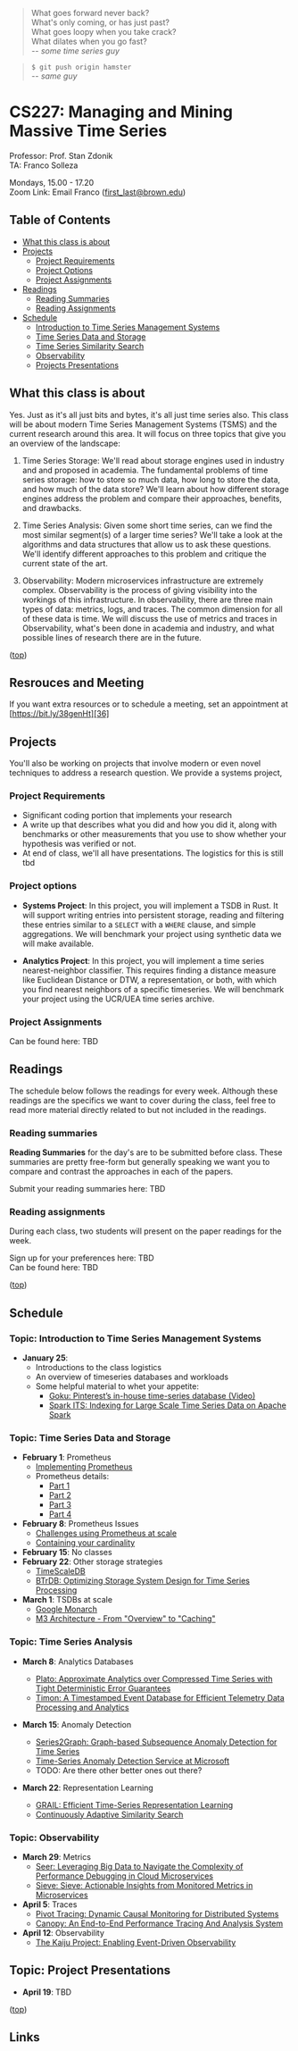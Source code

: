 
> What goes forward never back?  
> What's only coming, or has just past?  
> What goes loopy when you take crack?  
> What dilates when you go fast?  
>   -- <cite>some time series guy</cite>

> `$ git push origin hamster`  
>   -- <cite>same guy</cite>

# CS227: Managing and Mining Massive Time Series
Professor: Prof. Stan Zdonik  
TA: Franco Solleza  
  
Mondays, 15.00 - 17.20  
Zoom Link:  Email Franco (first_last@brown.edu)  

## Table of Contents

* [What this class is about](#what-this-class-is-about)
* [Projects](#projects)
    * [Project Requirements](#project-requirements)
    * [Project Options](#project-options)
    * [Project Assignments](#project-assignments)
* [Readings](#readings)
    * [Reading Summaries](#reading-summaries)
    * [Reading Assignments](#reading-assignments)
* [Schedule](#schedule)
    * [Introduction to Time Series Management Systems](#topic-introduction-to-time-series-management-systems)
    * [Time Series Data and Storage](#topic-time-series-data-and-storage)
    * [Time Series Similarity Search](#topic-time-series-similarity-search)
    * [Observability](#observability)
    * [Projects Presentations](#topic-projects-presentations)

## What this class is about
Yes. Just as it's all just bits and bytes, it's all just time series also. This
class will be about modern Time Series Management Systems (TSMS) and the
current research around this area. It will focus on three topics that give you
an overview of the landscape:

1. Time Series Storage: We'll read about storage engines used in industry and and proposed
   in academia. The fundamental problems of time series storage: how to store so much
   data, how long to store the data, and how much of the data store? We'll learn about how
   different storage engines address the problem and compare their approaches, benefits,
   and drawbacks.

2. Time Series Analysis: Given some short time series, can we find the most similar
   segment(s) of a larger time series? We'll take a look at the algorithms and data
   structures that allow us to ask these questions. We'll identify different approaches to
   this problem and critique the current state of the art.

3. Observability: Modern microservices infrastructure are extremely complex. Observability
   is the process of giving visibility into the workings of this infrastructure. In
   observability, there are three main types of data: metrics, logs, and traces. The
   common dimension for all of these data is time. We will discuss the use of metrics and
   traces in Observability, what's been done in academia and industry, and what possible
   lines of research there are in the future.

([top](#table-of-contents))

## Resrouces and Meeting

If you want extra resources or to schedule a meeting, set an appointment at
[https://bit.ly/38genHt][36]

## Projects

You'll also be working on projects that involve modern or even novel techniques
to address a research question. We provide a systems project, 

### Project Requirements

* Significant coding portion that implements your research
* A write up that describes what you did and how you did it, along with benchmarks or
other measurements that you use to show whether your hypothesis was verified or not.
* At end of class, we'll all have presentations. The logistics for this is still tbd

### Project options

* **Systems Project**: In this project, you will implement a TSDB in Rust. It will support
writing entries into persistent storage, reading and filtering these entries similar to a
`SELECT` with a `WHERE` clause, and simple aggregations. We will benchmark your project
using synthetic data we will make available.

* **Analytics Project**: In this project, you will implement a time series
nearest-neighbor classifier. This requires finding a distance measure like Euclidean
Distance or DTW, a representation, or both, with which you find nearest neighbors of a
specific timeseries. We will benchmark your project using the UCR/UEA time series
archive.

### Project Assignments

Can be found here: TBD

## Readings

The schedule below follows the readings for every week. Although these readings are the
specifics we want to cover during the class, feel free to read more material directly
related to but not included in the readings.

### Reading summaries

**Reading Summaries** for the day's are to be submitted before class. These summaries are
pretty free-form but generally speaking we want you to compare and contrast the approaches
in each of the papers.

Submit your reading summaries here: TBD

### Reading assignments

During each class, two students will present on the paper readings for the week.

Sign up for your preferences here: TBD  
Can be found here: TBD  

([top](#table-of-contents))

## Schedule

### Topic: Introduction to Time Series Management Systems

* **January 25**:
    * Introductions to the class logistics
    * An overview of timeseries databases and workloads
    * Some helpful material to whet your appetite:
        * [Goku: Pinterest’s in-house time-series database (Video)][23]
        * [Spark ITS: Indexing for Large Scale Time Series Data on Apache Spark][24]

### Topic: Time Series Data and Storage

* **February 1**: Prometheus
    * [Implementing Prometheus][1]
    * Prometheus details:
        * [Part 1][2]
        * [Part 2][3]
        * [Part 3][4]
        * [Part 4][5]
* **February 8**: Prometheus Issues
    * [Challenges using Prometheus at scale][6]
    * [Containing your cardinality][7]
* **February 15**: No classes
* **February 22**: Other storage strategies
    * [TimeScaleDB][8]
    * [BTrDB: Optimizing Storage System Design for Time Series Processing][9]
* **March 1**: TSDBs at scale
    * [Google Monarch][10]
    * [M3 Architecture - From "Overview" to "Caching"][11]

### Topic: Time Series Analysis

* **March 8**: Analytics Databases
    * [Plato: Approximate Analytics over Compressed Time Series with Tight Deterministic Error Guarantees][12]
    * [Timon: A Timestamped Event Database for Efficient Telemetry Data Processing and Analytics][13]

* **March 15**: Anomaly Detection
    * [Series2Graph: Graph-based Subsequence Anomaly Detection for Time Series][14]
    * [Time-Series Anomaly Detection Service at Microsoft][15]
    * TODO: Are there other better ones out there?

* **March 22**: Representation Learning
    * [GRAIL: Efficient Time-Series Representation Learning][16]
    * [Continuously Adaptive Similarity Search][17]

### Topic: Observability
* **March 29**: Metrics
    * [Seer: Leveraging Big Data to Navigate the Complexity of Performance Debugging in Cloud Microservices][18]
    * [Sieve: Sieve: Actionable Insights from Monitored Metrics in Microservices][19]
* **April 5**: Traces
    * [Pivot Tracing: Dynamic Causal Monitoring for Distributed Systems][20]
    * [Canopy: An End-to-End Performance Tracing And Analysis System][21]
* **April 12**: Observability
    * [The Kaiju Project: Enabling Event-Driven Observability][22]

## Topic: Project Presentations
* **April 19**: TBD

([top](#table-of-contents))

## Links

[1]: https://bit.ly/37uwAUV  
[2]: https://ganeshvernekar.com/blog/prometheus-tsdb-the-head-block/  
[3]: https://ganeshvernekar.com/blog/prometheus-tsdb-wal-and-checkpoint/  
[4]: https://ganeshvernekar.com/blog/prometheus-tsdb-mmapping-head-chunks-from-disk/  
[5]: https://ganeshvernekar.com/blog/prometheus-tsdb-persistent-block-and-its-index/  

[6]: https://sysdig.com/blog/challenges-scale-prometheus/  
[7]: https://www.youtube.com/watch?v=49BGvC1coG4  

[8]: https://blog.timescale.com/blog/time-series-data-why-and-how-to-use-a-relational-database-instead-of-nosql-d0cd6975e87c/  
[9]: ./papers/btrdb.pdf  

[10]: http://www.vldb.org/pvldb/vol13/p3181-adams.pdf  
[11]: https://m3db.github.io/m3/m3db/architecture/  

[12]: http://www.vldb.org/pvldb/vol13/p1105-lin.pdf  
[13]: http://www.cs.utah.edu/~lifeifei/papers/timon.pdf  

[14]: http://www.vldb.org/pvldb/vol13/p1821-boniol.pdf  
[15]: https://arxiv.org/pdf/1906.03821.pdf  

[16]: https://dl.acm.org/doi/pdf/10.14778/3342263.3342648  
[17]: https://dl.acm.org/doi/pdf/10.1145/3318464.3380601  

[18]: https://www.csl.cornell.edu/~delimitrou/papers/2019.asplos.seer.pdf  
[19]: https://arxiv.org/pdf/1709.06686.pdf  

[20]: https://cacm.acm.org/magazines/2020/3/243034-pivot-tracing/fulltext  
[21]: https://research.fb.com/wp-content/uploads/2017/10/sosp17-final14.pdf  

[22]: https://dl.acm.org/doi/pdf/10.1145/3401025.3401740  


[23]: https://atscaleconference.com/videos/scale-2018-goku-pinterests-in-house-time-series-database/  
[24]: https://www.youtube.com/watch?v=xwnwVeYlP8o  


[25]: https://arxiv.org/pdf/1702.03584.pdf  
[26]: https://arxiv.org/pdf/2010.02803.pdf  

